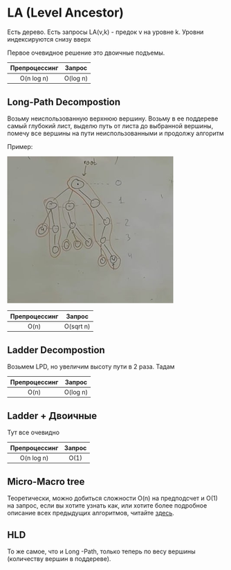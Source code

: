 # LA (Level Ancestor)

Есть дерево.  Есть запросы LA(v,k) - предок v на уровне k. Уровни индексируются снизу вверх

Первое очевидное решение это двоичные подъемы.

|   Препроцессинг | Запрос|
|:----:|:----:|
| O(n log n) | O(log n) |

## Long-Path Decompostion

Возьму неиспользованную верхнюю вершину. Возьму в ее поддереве самый глубокий лист, выделю путь от листа до выбранной вершины, помечу все вершины на пути неиспользованными и продолжу алгоритм

Пример:

![LPD](./assets/11-LPD.jpg)

|   Препроцессинг | Запрос|
|:----:|:----:|
| O(n) | O(sqrt n) |

## Ladder Decompostion

Возьмем LPD, но увеличим высоту пути в 2 раза. Тадам

|   Препроцессинг | Запрос|
|:----:|:----:|
| O(n) | O(log n) |

## Ladder +  Двоичные

Тут все очевидно

|   Препроцессинг | Запрос|
|:----:|:----:|
| O(n log n) | O(1) |

## Micro-Macro tree

Теоретически, можно добиться сложности O(n) на предподсчет и O(1) на запрос, если вы хотите узнать как, или хотите более подробное описание всех предыдущих алгоритмов, читайте [здесь](https://idavydov.me/Algorithms/!LA).

## HLD

То же самое, что и Long -Path, только теперь по весу вершины (количеству вершин в поддереве).